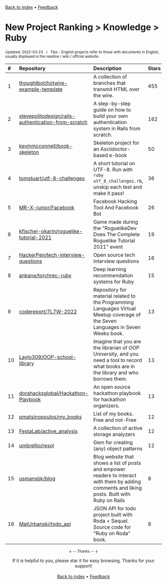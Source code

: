 <a href="https://github.com/GrowingGit/GitHub-English-Top-Charts#github-english-top-charts">Back to index</a> • <a href="/content/docs/feedback.md">Feedback</a>

# New Project Ranking > Knowledge > Ruby
<sub>Updated: 2022-03-23&nbsp;&nbsp;&nbsp;/&nbsp;&nbsp;&nbsp;Tips：English projects refer to those with documents in English, usually displayed in the readme / wiki / official website.</sub>

|#|Repository|Description|Stars|Updated|Created|
|:-|:-|:-|:-|:-|:-|
|1|[thoughtbot/hotwire-example-template](https://github.com/thoughtbot/hotwire-example-template)|A collection of branches that transmit HTML over the wire.|455|2022-03-18|2021-04-05|
|2|[stevepolitodesign/rails-authentication-from-scratch](https://github.com/stevepolitodesign/rails-authentication-from-scratch)|A step-by-step guide on how to build your own authentication system in Rails from scratch.|162|2022-02-25|2021-11-09|
|3|[kevinmcconnell/book-skeleton](https://github.com/kevinmcconnell/book-skeleton)|Skeleton project for an Asciidoctor-based e-book|50|2021-12-03|2021-12-01|
|4|[tomstuart/utf-8-challenges](https://github.com/tomstuart/utf-8-challenges)|A short tutorial on UTF-8. Run with `ruby utf_8_challenges.rb`, unskip each test and make it pass!|36|2022-03-12|2022-03-04|
|5|[MR-X-junior/Facebook](https://github.com/MR-X-junior/Facebook)|Facebook Hacking Tool And Facebook Bot|26|2021-09-26|2021-05-23|
|6|[kfischer-okarin/roguelike-tutorial-2021](https://github.com/kfischer-okarin/roguelike-tutorial-2021)|Game made during the "RoguelikeDev Does The Complete Roguelike Tutorial 2021" event|19|2022-03-04|2021-07-22|
|7|[HackerPen/tech-interview-questions](https://github.com/HackerPen/tech-interview-questions)|Open source tech interview questions|16|2022-03-21|2022-01-27|
|8|[ankane/torchrec-ruby](https://github.com/ankane/torchrec-ruby)|Deep learning recommendation systems for Ruby|15|2022-03-15|2022-02-28|
|9|[codereport/7L7W-2022](https://github.com/codereport/7L7W-2022)|Repository for material related to the Programming Languages Virtual Meetup coverage of the Seven Languages in Seven Weeks book.|13|2022-03-22|2022-01-04|
|10|[Laylo309/OOP-school-library](https://github.com/Laylo309/OOP-school-library)|Imagine that you are the librarian of OOP University, and you need a tool to record what books are in the library and who borrows them.|13|2021-11-26|2021-11-15|
|11|[dorahacksglobal/Hackathon-Playbook](https://github.com/dorahacksglobal/Hackathon-Playbook)|An open source hackathon playbook for hackathon organizers.|13|2022-02-18|2021-10-29|
|12|[pmatsinopoulos/my_books](https://github.com/pmatsinopoulos/my_books)|List of my books. Free and not-Free|12|2022-01-14|2021-08-29|
|13|[FestaLab/active_analysis](https://github.com/FestaLab/active_analysis)|A collection of active storage analyzers|12|2022-03-02|2021-06-11|
|14|[umbrellio/resol](https://github.com/umbrellio/resol)|Gem for creating (any) object patterns|12|2022-03-04|2021-04-08|
|15|[usmansbk/blog](https://github.com/usmansbk/blog)|Blog website that shows a list of posts and empower readers to interact with them by adding comments and liking posts. Built with Ruby on Rails|8|2021-11-09|2021-10-25|
|16|[MatUrbanski/todo_api](https://github.com/MatUrbanski/todo_api)|JSON API for todo project built with Roda + Sequel. Source code for "Ruby on Roda" book.|8|2021-12-05|2021-04-18|

<div align="center">
    <p><sub>↓ -- Thanks -- ↓</sub></p>
    If it is helpful to you, please star it for easy browsing. Thanks for your support!
</div>

<br/>

<div align="center"><a href="https://github.com/GrowingGit/GitHub-English-Top-Charts#github-english-top-charts">Back to index</a> • <a href="/content/docs/feedback.md">Feedback</a></div>
